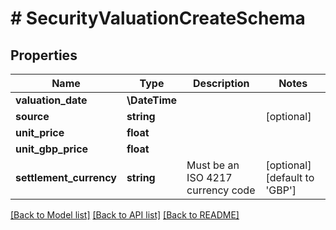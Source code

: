 # # SecurityValuationCreateSchema

## Properties

Name | Type | Description | Notes
------------ | ------------- | ------------- | -------------
**valuation_date** | **\DateTime** |  |
**source** | **string** |  | [optional]
**unit_price** | **float** |  |
**unit_gbp_price** | **float** |  |
**settlement_currency** | **string** | Must be an ISO 4217 currency code | [optional] [default to 'GBP']

[[Back to Model list]](../../README.md#models) [[Back to API list]](../../README.md#endpoints) [[Back to README]](../../README.md)
